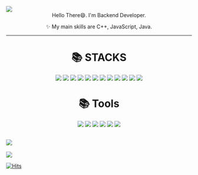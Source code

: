 
<img src="https://capsule-render.vercel.app/api?type=waving&color=auto&height=200&section=header&text=DevDachan&fontSize=90" />


<!--
**DevDachan/DevDachan** is a ✨ _special_ ✨ repository because its `README.md` (this file) appears on your GitHub profile.

Here are some ideas to get you started:

- 🔭 I’m currently working on ...
- 🌱 I’m currently learning ...
- 👯 I’m looking to collaborate on ...
- 🤔 I’m looking for help with ...
- 💬 Ask me about ...
- 📫 How to reach me: ...
- 😄 Pronouns: ...
- ⚡ Fun fact: ...
-->

<div align=center>
Hello There😄. I'm Backend Developer.    
  
✨ My main skills are C++, JavaScript, Java.
  
</div>

---------------


<div align=center><h1>📚 STACKS</h1></div>

<div align=center>
<img src="https://img.shields.io/badge/C-00599C?style=flat&logo=C&logoColor=white"/>
<img src="https://img.shields.io/badge/C++-00599C?style=flat&logo=Cpp&logoColor=white"/>  
<img src="https://img.shields.io/badge/Python-3776AB?style=flat&logo=Python&logoColor=white"/>  
<img src="https://img.shields.io/badge/java-007396?style=flat&logo=java&logoColor=white"/>
<img src="https://img.shields.io/badge/JavaScrpt-F7DF1E?style=flat&logo=JavaScrpt&logoColor=white"/>
<img src="https://img.shields.io/badge/HTML5-E34F26?style=flat&logo=HTML5&logoColor=white"/>
<img src="https://img.shields.io/badge/Node.js-339933?style=flat&logo=Node.js&logoColor=white"/>
<img src="https://img.shields.io/badge/CSS3-1572B6?style=flat&logo=CSS3&logoColor=white"/>
<img src="https://img.shields.io/badge/MySQL-4479A1?style=flat&logo=MySQL&logoColor=white"/>
<img src="https://img.shields.io/badge/React-61DAFB?style=flat&logo=React&logoColor=black"/>
<img src="https://img.shields.io/badge/express-000000?style=flat&logo=DevExpress&logoColor=white"/>
<img src="https://img.shields.io/badge/Linux-FCC624?style=flat&logo=Linux&logoColor=white"/>  
</div>


<div align=center><h1>📚 Tools</h1></div>
<div align=center>
<img src="https://img.shields.io/badge/Eclipse IDE-F7DF1E?style=flat&logo=EclipseIDE&logoColor=white"/>
<img src="https://img.shields.io/badge/Visual Studio Code-E34F26?style=flat&logo=VisualStudioCode&logoColor=white"/>
<img src="https://img.shields.io/badge/Visual Studio-5C2D91?style=flat&logo=VisualStudio&logoColor=white"/>
<img src="https://img.shields.io/badge/Atom-66595C?style=flat&logo=Atom&logoColor=white"/>
<img src="https://img.shields.io/badge/VirtualBox-183A61?style=flat&logo=VirtualBox&logoColor=white"/>  
<img src="https://img.shields.io/badge/Matlab-FC6D26?style=flat&logo=Matlab&logoColor=white"/>  
</div>


</br>

<img src="https://github-readme-stats.vercel.app/api/top-langs/?username=DevDachan&layout=compact"><br><br>
<img src="https://github-readme-stats.vercel.app/api?username=DevDachan&show_icons=true">

[![Hits](https://hits.seeyoufarm.com/api/count/incr/badge.svg?url=https%3A%2F%2Fgithub.com%2FDevDachan&count_bg=%2379C83D&title_bg=%23555555&icon=&icon_color=%23E7E7E7&title=hits&edge_flat=false)](https://hits.seeyoufarm.com)
